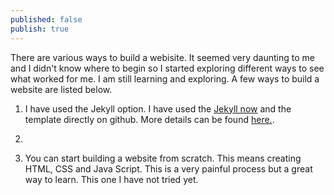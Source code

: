 ```yaml
---
published: false
publish: true
---
```

There are various ways to build a webisite. It seemed very daunting to me and I didn't know where to begin so I started exploring different ways to see what worked for me.  I am still learning and exploring. A few ways to build a website are listed below.

1. I have used the Jekyll option. I have used the [Jekyll now](https://github.com/eshanis/jekyll-now) and the template directly on github. More details can be found [here.](https://blog.eshani.ml/github-website/).

2. 

4. You can start building a website from scratch. This means creating HTML, CSS and Java Script. This is a very painful process but a great way to learn. This one I have  not tried yet.

